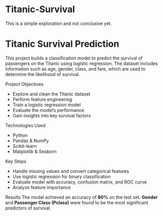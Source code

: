 # Titanic-Survival
This is a simple exploration and not conclusive yet.
# Titanic Survival Prediction
This project builds a classification model to predict the survival of passengers on the Titanic using logistic regression. The dataset includes information such as age, gender, class, and fare, which are used to determine the likelihood of survival.

Project Objectives
- Explore and clean the Titanic dataset
- Perform feature engineering
- Train a logistic regression model
- Evaluate the model’s performance
- Gain insights into key survival factors

Technologies Used
- Python
- Pandas & NumPy
- Scikit-learn
- Matplotlib & Seaborn

Key Steps
- Handle missing values and convert categorical features
- Use logistic regression for binary classification
- Evaluate model with accuracy, confusion matrix, and ROC curve
- Analyze feature importance

Results
The model achieved an accuracy of **80%** on the test set. **Gender** and **Passenger Class (Pclass)** were found to be the most significant predictors of survival.
